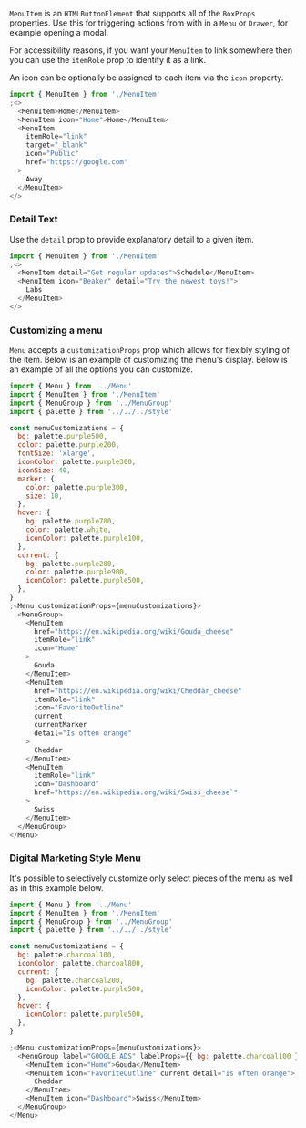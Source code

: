 `MenuItem` is an `HTMLButtonElement` that supports all of the `BoxProps` properties. Use this for triggering actions from with in a `Menu` or `Drawer`, for example opening a modal.

For accessibility reasons, if you want your `MenuItem` to link somewhere then you can use the `itemRole` prop to identify it as a link.

An icon can be optionally be assigned to each item via the `icon` property.

```js
import { MenuItem } from './MenuItem'
;<>
  <MenuItem>Home</MenuItem>
  <MenuItem icon="Home">Home</MenuItem>
  <MenuItem
    itemRole="link"
    target="_blank"
    icon="Public"
    href="https://google.com"
  >
    Away
  </MenuItem>
</>
```

### Detail Text

Use the `detail` prop to provide explanatory detail to a given item.

```js
import { MenuItem } from './MenuItem'
;<>
  <MenuItem detail="Get regular updates">Schedule</MenuItem>
  <MenuItem icon="Beaker" detail="Try the newest toys!">
    Labs
  </MenuItem>
</>
```

### Customizing a menu

`Menu` accepts a `customizationProps` prop which allows for flexibly styling of the item. Below is an example of customizing the menu's display. Below is an example of all the options you can customize.

```js
import { Menu } from '../Menu'
import { MenuItem } from './MenuItem'
import { MenuGroup } from '../MenuGroup'
import { palette } from '../../../style'

const menuCustomizations = {
  bg: palette.purple500,
  color: palette.purple200,
  fontSize: 'xlarge',
  iconColor: palette.purple300,
  iconSize: 40,
  marker: {
    color: palette.purple300,
    size: 10,
  },
  hover: {
    bg: palette.purple700,
    color: palette.white,
    iconColor: palette.purple100,
  },
  current: {
    bg: palette.purple200,
    color: palette.purple900,
    iconColor: palette.purple500,
  },
}
;<Menu customizationProps={menuCustomizations}>
  <MenuGroup>
    <MenuItem
      href="https://en.wikipedia.org/wiki/Gouda_cheese"
      itemRole="link"
      icon="Home"
    >
      Gouda
    </MenuItem>
    <MenuItem
      href="https://en.wikipedia.org/wiki/Cheddar_cheese"
      itemRole="link"
      icon="FavoriteOutline"
      current
      currentMarker
      detail="Is often orange"
    >
      Cheddar
    </MenuItem>
    <MenuItem
      itemRole="link"
      icon="Dashboard"
      href="https://en.wikipedia.org/wiki/Swiss_cheese`"
    >
      Swiss
    </MenuItem>
  </MenuGroup>
</Menu>
```

### Digital Marketing Style Menu

It's possible to selectively customize only select pieces of the menu as well as in this example below.

```js
import { Menu } from '../Menu'
import { MenuItem } from './MenuItem'
import { MenuGroup } from '../MenuGroup'
import { palette } from '../../../style'

const menuCustomizations = {
  bg: palette.charcoal100,
  iconColor: palette.charcoal800,
  current: {
    bg: palette.charcoal200,
    iconColor: palette.purple500,
  },
  hover: {
    iconColor: palette.purple500,
  },
}

;<Menu customizationProps={menuCustomizations}>
  <MenuGroup label="GOOGLE ADS" labelProps={{ bg: palette.charcoal100 }}>
    <MenuItem icon="Home">Gouda</MenuItem>
    <MenuItem icon="FavoriteOutline" current detail="Is often orange">
      Cheddar
    </MenuItem>
    <MenuItem icon="Dashboard">Swiss</MenuItem>
  </MenuGroup>
</Menu>
```
